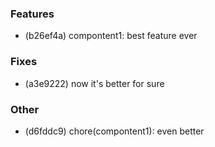 ### Features

- (b26ef4a) compontent1: best feature ever

### Fixes

- (a3e9222) now it's better for sure

### Other

- (d6fddc9) chore(compontent1): even better
